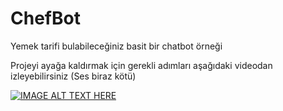 # ChefBot
Yemek tarifi bulabileceğiniz basit bir chatbot örneği

Projeyi ayağa kaldırmak için gerekli adımları aşağıdaki videodan izleyebilirsiniz (Ses biraz kötü)

[![IMAGE ALT TEXT HERE](https://img.youtube.com/vi/a9ht1_wJIto/0.jpg)](https://www.youtube.com/watch?v=a9ht1_wJIto)
